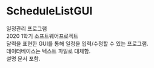 # ScheduleListGUI
일정관리 프로그램<br>
2020 1학기 소프트웨어프로젝트<br>
달력을 표현한 GUI를 통해 일정을 입력/수정할 수 있는 프로그램.<br>
데이터베이스는 텍스트 파일로 대체함.<br>
설명 문서 포함.
